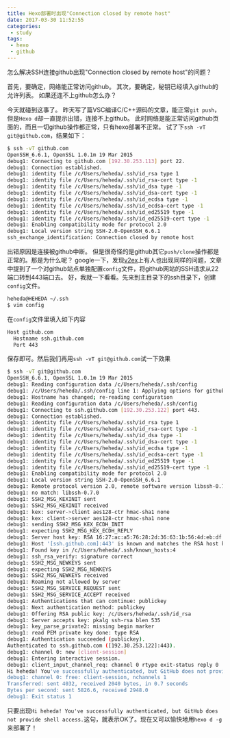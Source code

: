 ```yaml
---
title: Hexo部署时出现"Connection closed by remote host"
date: 2017-03-30 11:52:55
categories:
 - study
tags:
 - hexo
 - github
---
```

怎么解决SSH连接github出现"Connection closed by remote host"的问题？
<!-- more -->

首先，要确定，网络能正常访问github。
其次，要确定，秘钥已经填入github的允许列表。
如果还连不上github怎么办？

今天就碰到这事了。
昨天写了篇VSC编译C/C++源码的文章，能正常`git push`，但是`Hexo d`却一直提示出错，连接不上github。
此时网络是能正常访问github页面的，而且一切github操作都正常，只有hexo部署不正常。
试了下`ssh -vT git@github.com`，结果如下：
```bash
$ ssh -vT github.com
OpenSSH_6.6.1, OpenSSL 1.0.1m 19 Mar 2015
debug1: Connecting to github.com [192.30.253.113] port 22.
debug1: Connection established.
debug1: identity file /c/Users/heheda/.ssh/id_rsa type 1
debug1: identity file /c/Users/heheda/.ssh/id_rsa-cert type -1
debug1: identity file /c/Users/heheda/.ssh/id_dsa type -1
debug1: identity file /c/Users/heheda/.ssh/id_dsa-cert type -1
debug1: identity file /c/Users/heheda/.ssh/id_ecdsa type -1
debug1: identity file /c/Users/heheda/.ssh/id_ecdsa-cert type -1
debug1: identity file /c/Users/heheda/.ssh/id_ed25519 type -1
debug1: identity file /c/Users/heheda/.ssh/id_ed25519-cert type -1
debug1: Enabling compatibility mode for protocol 2.0
debug1: Local version string SSH-2.0-OpenSSH_6.6.1
ssh_exchange_identification: Connection closed by remote host
```
出错原因是连接被github中断。
但是很奇怪的是github其它`push/clone`操作都是正常的。那是为什么呢？
google一下，发现[v2ex](https://www.v2ex.com/t/290545)上有人也出现同样的问题，文章中提到了一个对github站点单独配置`config`文件，将github网站的SSH请求从22端口转到443端口去。
好，我就一下看看。先来到主目录下的ssh目录下，创建`config`文件。
```bash
heheda@HEHEDA ~/.ssh
$ vim config
```
在`config`文件里填入如下内容
```bash
Host github.com
  Hostname ssh.github.com
  Port 443
```
保存即可。然后我们再用`ssh -vT git@github.com`试一下效果
```bash
$ ssh -vT git@github.com
OpenSSH_6.6.1, OpenSSL 1.0.1m 19 Mar 2015
debug1: Reading configuration data /c/Users/heheda/.ssh/config
debug1: /c/Users/heheda/.ssh/config line 1: Applying options for github.com
debug1: Hostname has changed; re-reading configuration
debug1: Reading configuration data /c/Users/heheda/.ssh/config
debug1: Connecting to ssh.github.com [192.30.253.122] port 443.
debug1: Connection established.
debug1: identity file /c/Users/heheda/.ssh/id_rsa type 1
debug1: identity file /c/Users/heheda/.ssh/id_rsa-cert type -1
debug1: identity file /c/Users/heheda/.ssh/id_dsa type -1
debug1: identity file /c/Users/heheda/.ssh/id_dsa-cert type -1
debug1: identity file /c/Users/heheda/.ssh/id_ecdsa type -1
debug1: identity file /c/Users/heheda/.ssh/id_ecdsa-cert type -1
debug1: identity file /c/Users/heheda/.ssh/id_ed25519 type -1
debug1: identity file /c/Users/heheda/.ssh/id_ed25519-cert type -1
debug1: Enabling compatibility mode for protocol 2.0
debug1: Local version string SSH-2.0-OpenSSH_6.6.1
debug1: Remote protocol version 2.0, remote software version libssh-0.7.0
debug1: no match: libssh-0.7.0
debug1: SSH2_MSG_KEXINIT sent
debug1: SSH2_MSG_KEXINIT received
debug1: kex: server->client aes128-ctr hmac-sha1 none
debug1: kex: client->server aes128-ctr hmac-sha1 none
debug1: sending SSH2_MSG_KEX_ECDH_INIT
debug1: expecting SSH2_MSG_KEX_ECDH_REPLY
debug1: Server host key: RSA 16:27:ac:a5:76:28:2d:36:63:1b:56:4d:eb:df:a6:48
debug1: Host '[ssh.github.com]:443' is known and matches the RSA host key.
debug1: Found key in /c/Users/heheda/.ssh/known_hosts:4
debug1: ssh_rsa_verify: signature correct
debug1: SSH2_MSG_NEWKEYS sent
debug1: expecting SSH2_MSG_NEWKEYS
debug1: SSH2_MSG_NEWKEYS received
debug1: Roaming not allowed by server
debug1: SSH2_MSG_SERVICE_REQUEST sent
debug1: SSH2_MSG_SERVICE_ACCEPT received
debug1: Authentications that can continue: publickey
debug1: Next authentication method: publickey
debug1: Offering RSA public key: /c/Users/heheda/.ssh/id_rsa
debug1: Server accepts key: pkalg ssh-rsa blen 535
debug1: key_parse_private2: missing begin marker
debug1: read PEM private key done: type RSA
debug1: Authentication succeeded (publickey).
Authenticated to ssh.github.com ([192.30.253.122]:443).
debug1: channel 0: new [client-session]
debug1: Entering interactive session.
debug1: client_input_channel_req: channel 0 rtype exit-status reply 0
Hi heheda! You've successfully authenticated, but GitHub does not provide shell access.
debug1: channel 0: free: client-session, nchannels 1
Transferred: sent 4032, received 2040 bytes, in 0.7 seconds
Bytes per second: sent 5826.6, received 2948.0
debug1: Exit status 1
```
只要出现`Hi heheda! You've successfully authenticated, but GitHub does not provide shell access.`这句，就表示OK了。现在又可以愉快地用`hexo d -g`来部署了！